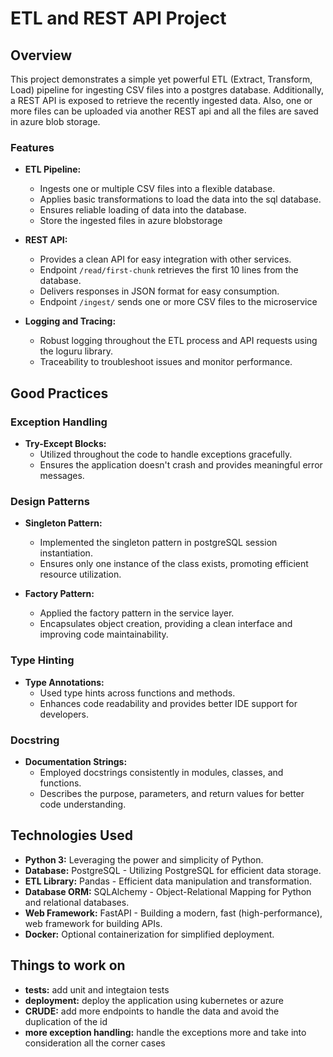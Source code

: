 # ETL and REST API Project

## Overview
This project demonstrates a simple yet powerful ETL (Extract, Transform, Load) pipeline for ingesting CSV files into a postgres database. Additionally, a REST API is exposed to retrieve the recently ingested data.
Also, one or more files can be uploaded via another REST api and all the files are saved in azure blob storage.


### Features
- **ETL Pipeline:**
  - Ingests one or multiple CSV files into a flexible database.
  - Applies basic transformations to load the data into the sql database.
  - Ensures reliable loading of data into the database.
  - Store the ingested files in azure blobstorage

- **REST API:**
  - Provides a clean API for easy integration with other services.
  - Endpoint `/read/first-chunk` retrieves the first 10 lines from the database.
  - Delivers responses in JSON format for easy consumption.
  - Endpoint `/ingest/` sends one or more CSV files to the microservice

- **Logging and Tracing:**
  - Robust logging throughout the ETL process and API requests using the loguru library.
  - Traceability to troubleshoot issues and monitor performance.

## Good Practices

### Exception Handling
- **Try-Except Blocks:**
  - Utilized throughout the code to handle exceptions gracefully.
  - Ensures the application doesn't crash and provides meaningful error messages.

### Design Patterns
- **Singleton Pattern:**
  - Implemented the singleton pattern in postgreSQL session instantiation.
  - Ensures only one instance of the class exists, promoting efficient resource utilization.

- **Factory Pattern:**
  - Applied the factory pattern in the service layer.
  - Encapsulates object creation, providing a clean interface and improving code maintainability.

### Type Hinting
- **Type Annotations:**
  - Used type hints across functions and methods.
  - Enhances code readability and provides better IDE support for developers.

### Docstring
- **Documentation Strings:**
  - Employed docstrings consistently in modules, classes, and functions.
  - Describes the purpose, parameters, and return values for better code understanding.

  
## Technologies Used
- **Python 3:** Leveraging the power and simplicity of Python.
- **Database:** PostgreSQL - Utilizing PostgreSQL for efficient data storage.
- **ETL Library:** Pandas - Efficient data manipulation and transformation.
- **Database ORM:** SQLAlchemy - Object-Relational Mapping for Python and relational databases.
- **Web Framework:** FastAPI - Building a modern, fast (high-performance), web framework for building APIs.
- **Docker:** Optional containerization for simplified deployment.


## Things to work on
- **tests:** add unit and integtaion tests
- **deployment:** deploy the application using kubernetes or azure
- **CRUDE:** add more endpoints to handle the data and avoid the duplication of the id
- **more exception handling:** handle the exceptions more and take into consideration all the corner cases
